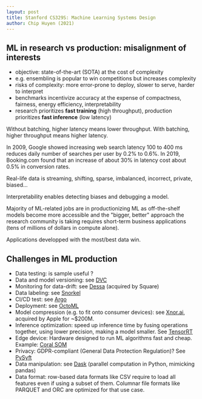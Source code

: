 ```yaml
---
layout: post
title: Stanford CS329S: Machine Learning Systems Design
author: Chip Huyen (2021)
---
```

## ML in research vs production: misalignment of interests
* objective: state-of-the-art (SOTA) at the cost of complexity
* e.g. ensembling is popular to win competitions but increases complexity
* risks of complexity: more error-prone to deploy, slower to serve, harder to interpret
* benchmarks incentivize accuracy at the expense of compactness, fairness, energy efficiency, interpretability
* research prioritizes **fast training** (high throughput), production prioritizes **fast inference** (low latency)

Without batching, higher latency means lower throughput. With batching, higher throughput means higher latency.

In 2009, Google showed increasing web search latency 100 to 400 ms reduces daily number of searches per user by 0.2% to 0.6%.
In 2019, Booking.com found that an increase of about 30% in latency cost about 0.5% in conversion rates.

Real-life data is streaming, shifting, sparse, imbalanced, incorrect, private, biased...

Interpretability enables detecting biases and debugging a model.

Majority of ML-related jobs are in productionizing ML as off-the-shelf models become more accessible and the "bigger, better" approach the research community is taking requires short-term business applications (tens of millions of dollars in compute alone).

Applications developped with the most/best data win.

## Challenges in ML production
* Data testing: is sample useful ?
* Data and model versioning: see [DVC](https://github.com/iterative/dvc)
* Monitoring for data-drift: see [Dessa](https://www.dessa.com/) (acquired by Square)
* Data labeling: see [Snorkel](https://www.snorkel.org/)
* CI/CD test: see [Argo](https://argoproj.github.io/)
* Deployment: see [OctoML](https://octoml.ai/)
* Model compression (e.g. to fit onto consumer devices): see [Xnor.ai](#), acquired by Apple for ~$200M.
* Inference optimization: speed up inference time by fusing operations together, using lower precision, making a model smaller. See [TensorRT](https://developer.nvidia.com/tensorrt)
* Edge device: Hardware designed to run ML algorithms fast and cheap. Example: [Coral SOM](https://coral.ai/products/som/)
* Privacy: GDPR-compliant (General Data Protection Regulation)? See [PySyft](https://github.com/OpenMined/PySyft)
* Data manipulation: see [Dask](https://github.com/dask/dask) (parallel computation in Python, mimicking pandas)
* Data format: row-based data formats like CSV require to load all features even if using a subset of them. Columnar file formats like PARQUET and ORC are optimized for that use case.

